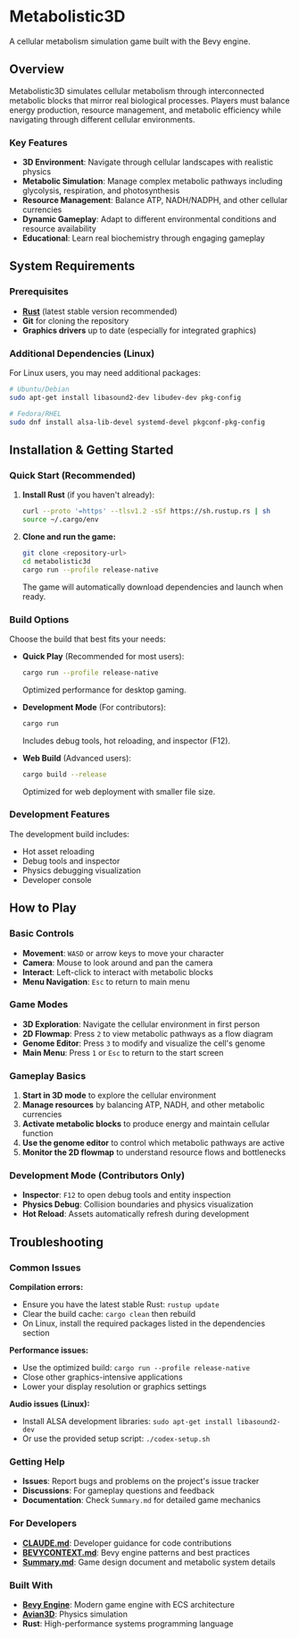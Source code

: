 # Metabolistic3D

A cellular metabolism simulation game built with the Bevy engine.

## Overview

Metabolistic3D simulates cellular metabolism through interconnected metabolic blocks that mirror real biological processes. Players must balance energy production, resource management, and metabolic efficiency while navigating through different cellular environments.

### Key Features

- **3D Environment**: Navigate through cellular landscapes with realistic physics
- **Metabolic Simulation**: Manage complex metabolic pathways including glycolysis, respiration, and photosynthesis
- **Resource Management**: Balance ATP, NADH/NADPH, and other cellular currencies
- **Dynamic Gameplay**: Adapt to different environmental conditions and resource availability
- **Educational**: Learn real biochemistry through engaging gameplay

## System Requirements

### Prerequisites
- **[Rust](https://rustup.rs/)** (latest stable version recommended)
- **Git** for cloning the repository
- **Graphics drivers** up to date (especially for integrated graphics)

### Additional Dependencies (Linux)
For Linux users, you may need additional packages:
```bash
# Ubuntu/Debian
sudo apt-get install libasound2-dev libudev-dev pkg-config

# Fedora/RHEL
sudo dnf install alsa-lib-devel systemd-devel pkgconf-pkg-config
```

## Installation & Getting Started

### Quick Start (Recommended)
1. **Install Rust** (if you haven't already):
   ```bash
   curl --proto '=https' --tlsv1.2 -sSf https://sh.rustup.rs | sh
   source ~/.cargo/env
   ```

2. **Clone and run the game:**
   ```bash
   git clone <repository-url>
   cd metabolistic3d
   cargo run --profile release-native
   ```

   The game will automatically download dependencies and launch when ready.

### Build Options

Choose the build that best fits your needs:

- **Quick Play** (Recommended for most users):
  ```bash
  cargo run --profile release-native
  ```
  Optimized performance for desktop gaming.

- **Development Mode** (For contributors):
  ```bash
  cargo run
  ```
  Includes debug tools, hot reloading, and inspector (F12).

- **Web Build** (Advanced users):
  ```bash
  cargo build --release
  ```
  Optimized for web deployment with smaller file size.

### Development Features

The development build includes:
- Hot asset reloading
- Debug tools and inspector
- Physics debugging visualization
- Developer console

## How to Play

### Basic Controls
- **Movement**: `WASD` or arrow keys to move your character
- **Camera**: Mouse to look around and pan the camera
- **Interact**: Left-click to interact with metabolic blocks
- **Menu Navigation**: `Esc` to return to main menu

### Game Modes
- **3D Exploration**: Navigate the cellular environment in first person
- **2D Flowmap**: Press `2` to view metabolic pathways as a flow diagram  
- **Genome Editor**: Press `3` to modify and visualize the cell's genome
- **Main Menu**: Press `1` or `Esc` to return to the start screen

### Gameplay Basics
1. **Start in 3D mode** to explore the cellular environment
2. **Manage resources** by balancing ATP, NADH, and other metabolic currencies
3. **Activate metabolic blocks** to produce energy and maintain cellular function
4. **Use the genome editor** to control which metabolic pathways are active
5. **Monitor the 2D flowmap** to understand resource flows and bottlenecks

### Development Mode (Contributors Only)
- **Inspector**: `F12` to open debug tools and entity inspection
- **Physics Debug**: Collision boundaries and physics visualization
- **Hot Reload**: Assets automatically refresh during development

## Troubleshooting

### Common Issues

**Compilation errors:**
- Ensure you have the latest stable Rust: `rustup update`
- Clear the build cache: `cargo clean` then rebuild
- On Linux, install the required packages listed in the dependencies section

**Performance issues:**
- Use the optimized build: `cargo run --profile release-native`
- Close other graphics-intensive applications
- Lower your display resolution or graphics settings

**Audio issues (Linux):**
- Install ALSA development libraries: `sudo apt-get install libasound2-dev`
- Or use the provided setup script: `./codex-setup.sh`

### Getting Help

- **Issues**: Report bugs and problems on the project's issue tracker
- **Discussions**: For gameplay questions and feedback
- **Documentation**: Check `Summary.md` for detailed game mechanics

### For Developers

- **[CLAUDE.md](CLAUDE.md)**: Developer guidance for code contributions
- **[BEVYCONTEXT.md](BEVYCONTEXT.md)**: Bevy engine patterns and best practices  
- **[Summary.md](Summary.md)**: Game design document and metabolic system details

### Built With

- **[Bevy Engine](https://bevyengine.org/)**: Modern game engine with ECS architecture
- **[Avian3D](https://github.com/Jondolf/avian)**: Physics simulation
- **Rust**: High-performance systems programming language
